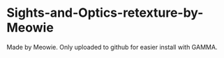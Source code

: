 # Sights-and-Optics-retexture-by-Meowie
Made by Meowie. Only uploaded to github for easier install with GAMMA.
